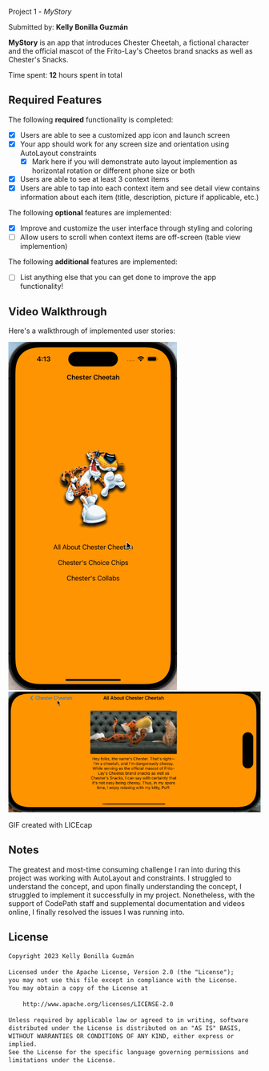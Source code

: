 Project 1 - *MyStory*

Submitted by: **Kelly Bonilla Guzmán**

**MyStory** is an app that introduces Chester Cheetah, a fictional character and the official mascot of the Frito-Lay's Cheetos brand snacks as well as Chester's Snacks.

Time spent: **12** hours spent in total

## Required Features

The following **required** functionality is completed:

- [X] Users are able to see a customized app icon and launch screen
- [X] Your app should work for any screen size and orientation using AutoLayout constraints
  - [X] Mark here if you will demonstrate auto layout implemention as horizontal rotation or different phone size or both
- [X] Users are able to see at least 3 context items
- [X] Users are able to tap into each context item and see detail view contains information about each item (title, description, picture if applicable, etc.)
 
The following **optional** features are implemented:

- [X] Improve and customize the user interface through styling and coloring
- [ ] Allow users to scroll when context items are off-screen (table view implemention)

The following **additional** features are implemented:

- [ ] List anything else that you can get done to improve the app functionality!

## Video Walkthrough

Here's a walkthrough of implemented user stories:

<img src='CodePath iOS102 Project Unit 1 MyStory App Walkthrough (portrait).gif' title='Portrait Video Walkthrough' width='' alt='Portrait Video Walkthrough' />
<img src='CodePath iOS102 Project Unit 1 MyStory App Walkthrough (landscape).gif' title='Landscape Video Walkthrough' width='' alt='Landscape Video Walkthrough' />

<!-- Replace this with whatever GIF tool you used! -->
GIF created with LICEcap  
<!-- Recommended tools:
[Kap](https://getkap.co/) for macOS
[ScreenToGif](https://www.screentogif.com/) for Windows
[peek](https://github.com/phw/peek) for Linux. -->

## Notes

The greatest and most-time consuming challenge I ran into during this project was working with AutoLayout and constraints. I struggled to understand the concept, and upon finally understanding the concept, I struggled to implement it successfully in my project. Nonetheless, with the support of CodePath staff and supplemental documentation and videos online, I finally resolved the issues I was running into.

## License

    Copyright 2023 Kelly Bonilla Guzmán

    Licensed under the Apache License, Version 2.0 (the "License");
    you may not use this file except in compliance with the License.
    You may obtain a copy of the License at

        http://www.apache.org/licenses/LICENSE-2.0

    Unless required by applicable law or agreed to in writing, software
    distributed under the License is distributed on an "AS IS" BASIS,
    WITHOUT WARRANTIES OR CONDITIONS OF ANY KIND, either express or implied.
    See the License for the specific language governing permissions and
    limitations under the License.
